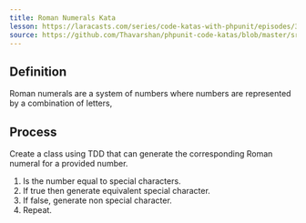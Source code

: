 ```yaml
---
title: Roman Numerals Kata
lesson: https://laracasts.com/series/code-katas-with-phpunit/episodes/3
source: https://github.com/Thavarshan/phpunit-code-katas/blob/master/src/Katas/RomanNumerals.php
---
```


## Definition

Roman numerals are a system of numbers where numbers are represented by a combination of letters,

## Process

Create a class using TDD that can generate the corresponding Roman numeral for a provided number.

1. Is the number equal to special characters.
2. If true then generate equivalent special character.
3. If false, generate non special character.
4. Repeat.
